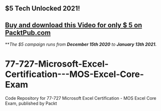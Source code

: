## $5 Tech Unlocked 2021!
[Buy and download this Video for only $ 5 on PacktPub.com](https://www.packtpub.com/product/77-727-microsoft-excel-certification-mos-excel-core-exam-video/9781838646264)
-----
***The $5 campaign         runs from __December 15th 2020__ to __January 13th 2021.__*

# 77-727-Microsoft-Excel-Certification---MOS-Excel-Core-Exam
Code Repository for 77-727 Microsoft Excel Certification - MOS Excel Core Exam, published by Packt
